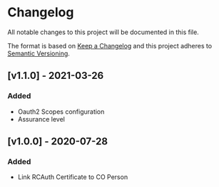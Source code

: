 # Changelog

All notable changes to this project will be documented in this file.

The format is based on [Keep a Changelog](https://keepachangelog.com/en/1.0.0/)
and this project adheres to [Semantic Versioning](https://semver.org/spec/v2.0.0.html).

## [v1.1.0] - 2021-03-26
### Added
- Oauth2 Scopes configuration
- Assurance level

## [v1.0.0] - 2020-07-28
### Added
- Link RCAuth Certificate to CO Person